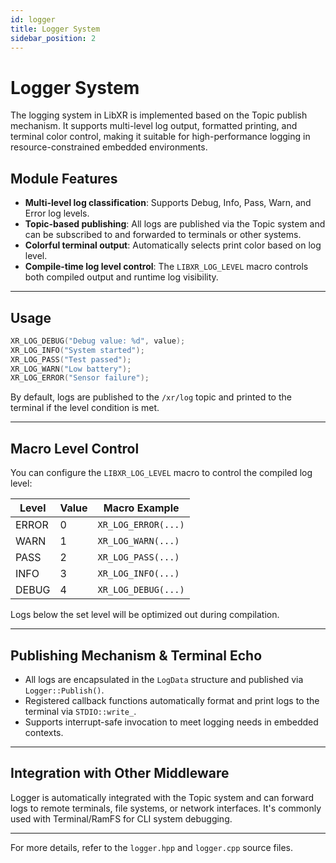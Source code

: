 ```yaml
---
id: logger
title: Logger System
sidebar_position: 2
---
```


# Logger System

The logging system in LibXR is implemented based on the Topic publish mechanism. It supports multi-level log output, formatted printing, and terminal color control, making it suitable for high-performance logging in resource-constrained embedded environments.

## Module Features

- **Multi-level log classification**: Supports Debug, Info, Pass, Warn, and Error log levels.
- **Topic-based publishing**: All logs are published via the Topic system and can be subscribed to and forwarded to terminals or other systems.
- **Colorful terminal output**: Automatically selects print color based on log level.
- **Compile-time log level control**: The `LIBXR_LOG_LEVEL` macro controls both compiled output and runtime log visibility.

---

## Usage

```cpp
XR_LOG_DEBUG("Debug value: %d", value);
XR_LOG_INFO("System started");
XR_LOG_PASS("Test passed");
XR_LOG_WARN("Low battery");
XR_LOG_ERROR("Sensor failure");
```

By default, logs are published to the `/xr/log` topic and printed to the terminal if the level condition is met.

---

## Macro Level Control

You can configure the `LIBXR_LOG_LEVEL` macro to control the compiled log level:

| Level | Value | Macro Example         |
|-------|--------|------------------------|
| ERROR | 0      | `XR_LOG_ERROR(...)`    |
| WARN  | 1      | `XR_LOG_WARN(...)`     |
| PASS  | 2      | `XR_LOG_PASS(...)`     |
| INFO  | 3      | `XR_LOG_INFO(...)`     |
| DEBUG | 4      | `XR_LOG_DEBUG(...)`    |

Logs below the set level will be optimized out during compilation.

---

## Publishing Mechanism & Terminal Echo

- All logs are encapsulated in the `LogData` structure and published via `Logger::Publish()`.
- Registered callback functions automatically format and print logs to the terminal via `STDIO::write_`.
- Supports interrupt-safe invocation to meet logging needs in embedded contexts.

---

## Integration with Other Middleware

Logger is automatically integrated with the Topic system and can forward logs to remote terminals, file systems, or network interfaces. It's commonly used with Terminal/RamFS for CLI system debugging.

---

For more details, refer to the `logger.hpp` and `logger.cpp` source files.
